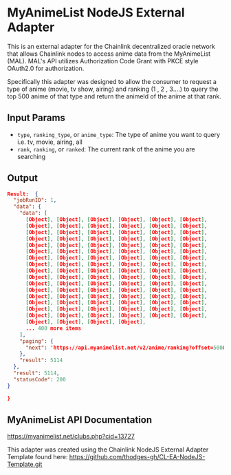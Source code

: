 # MyAnimeList NodeJS External Adapter

This is an external adapter for the Chainlink decentralized oracle network that allows Chainlink nodes to access anime data from the MyAnimeList (MAL). MAL's API utilizes Authorization Code Grant with PKCE style OAuth2.0 for authorization.

Specifically this adapter was designed to allow the consumer to request a type of anime (movie, tv show, airing) and ranking (1 , 2 , 3....) to query the top 500 anime of that type and return the animeId of the anime at that rank.

## Input Params

- `type`, `ranking_type`, or `anime_type`: The type of anime you want to query i.e. tv, movie, airing, all
- `rank`, `ranking`, or `ranked`: The current rank of the anime you are searching

## Output

```json
Result:  {
  "jobRunID": 1,
  "data": {
    "data": [
      [Object], [Object], [Object], [Object], [Object], [Object],
      [Object], [Object], [Object], [Object], [Object], [Object],
      [Object], [Object], [Object], [Object], [Object], [Object],
      [Object], [Object], [Object], [Object], [Object], [Object],
      [Object], [Object], [Object], [Object], [Object], [Object],
      [Object], [Object], [Object], [Object], [Object], [Object],
      [Object], [Object], [Object], [Object], [Object], [Object],
      [Object], [Object], [Object], [Object], [Object], [Object],
      [Object], [Object], [Object], [Object], [Object], [Object],
      [Object], [Object], [Object], [Object], [Object], [Object],
      [Object], [Object], [Object], [Object], [Object], [Object],
      [Object], [Object], [Object], [Object], [Object], [Object],
      [Object], [Object], [Object], [Object], [Object], [Object],
      [Object], [Object], [Object], [Object], [Object], [Object],
      [Object], [Object], [Object], [Object], [Object], [Object],
      [Object], [Object], [Object], [Object], [Object], [Object],
      [Object], [Object], [Object], [Object],
      ... 400 more items
    ],
    "paging": {
      "next": 'https://api.myanimelist.net/v2/anime/ranking?offset=500&ranking_type=all&limit=500'
    },
    "result": 5114
  },
  "result": 5114,
  "statusCode": 200
}

}
```

## MyAnimeList API Documentation

https://myanimelist.net/clubs.php?cid=13727

This adapter was created using the Chainlink NodeJS External Adapter Template found here:
https://github.com/thodges-gh/CL-EA-NodeJS-Template.git
